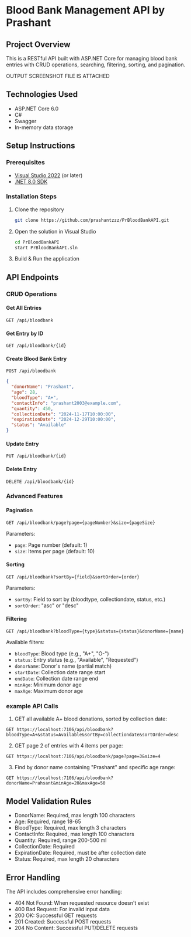 # Blood Bank Management API by Prashant

## Project Overview
This is a RESTful API built with ASP.NET Core for managing blood bank entries with CRUD operations, searching, filtering, sorting, and pagination.

OUTPUT SCREENSHOT FILE IS ATTACHED

## Technologies Used
- ASP.NET Core 6.0
- C#
- Swagger
- In-memory data storage

## Setup Instructions

### Prerequisites
- [Visual Studio 2022](https://visualstudio.microsoft.com/vs/) (or later)
- [.NET 8.0 SDK](https://dotnet.microsoft.com/download/dotnet/8.0) 

### Installation Steps
1. Clone the repository
   ```bash
   git clone https://github.com/prashantzzz/PrBloodBankAPI.git
   ```

2. Open the solution in Visual Studio
   ```bash
   cd PrBloodBankAPI
   start PrBloodBankAPI.sln
   ```

3. Build & Run the application

## API Endpoints

### CRUD Operations

#### Get All Entries
```http
GET /api/bloodbank
```

#### Get Entry by ID
```http
GET /api/bloodbank/{id}
```
#### Create Blood Bank Entry
```http
POST /api/bloodbank
```
```json
{
  "donorName": "Prashant",
  "age": 28,
  "bloodType": "A+",
  "contactInfo": "prashant2003@example.com",
  "quantity": 450,
  "collectionDate": "2024-11-17T10:00:00",
  "expirationDate": "2024-12-29T10:00:00",
  "status": "Available"
}
```

#### Update Entry
```http
PUT /api/bloodbank/{id}
```

#### Delete Entry
```http
DELETE /api/bloodbank/{id}
```

### Advanced Features

#### Pagination
```http
GET /api/bloodbank/page?page={pageNumber}&size={pageSize}
```
Parameters:
- `page`: Page number (default: 1)
- `size`: Items per page (default: 10)

#### Sorting
```http
GET /api/bloodbank?sortBy={field}&sortOrder={order}
```
Parameters:
- `sortBy`: Field to sort by (bloodtype, collectiondate, status, etc.)
- `sortOrder`: "asc" or "desc"

#### Filtering
```http
GET /api/bloodbank?bloodType={type}&status={status}&donorName={name}
```
Available filters:
- `bloodType`: Blood type (e.g., "A+", "O-")
- `status`: Entry status (e.g., "Available", "Requested")
- `donorName`: Donor's name (partial match)
- `startDate`: Collection date range start
- `endDate`: Collection date range end
- `minAge`: Minimum donor age
- `maxAge`: Maximum donor age

### example API Calls

1. GET all available A+ blood donations, sorted by collection date:
```http
GET https://localhost:7106/api/bloodbank?bloodType=A+&status=Available&sortBy=collectiondate&sortOrder=desc
```

2. GET page 2 of entries with 4 items per page:
```http
GET https://localhost:7106/api/bloodbank/page?page=3&size=4
```

3. Find by donor name containing "Prashant" and specific age range:
```http
GET https://localhost:7106/api/bloodbank?donorName=Prahsant&minAge=20&maxAge=50
```

## Model Validation Rules
- DonorName: Required, max length 100 characters
- Age: Required, range 18-65
- BloodType: Required, max length 3 characters
- ContactInfo: Required, max length 100 characters
- Quantity: Required, range 200-500 ml
- CollectionDate: Required
- ExpirationDate: Required, must be after collection date
- Status: Required, max length 20 characters

## Error Handling
The API includes comprehensive error handling:
- 404 Not Found: When requested resource doesn't exist
- 400 Bad Request: For invalid input data
- 200 OK: Successful GET requests
- 201 Created: Successful POST requests
- 204 No Content: Successful PUT/DELETE requests
